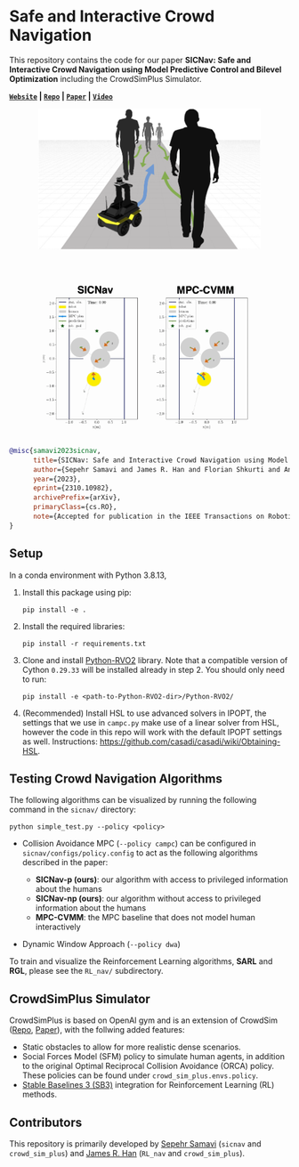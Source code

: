 # Safe and Interactive Crowd Navigation
This repository contains the code for our paper **SICNav: Safe and Interactive Crowd Navigation using Model Predictive Control and Bilevel Optimization** including the CrowdSimPlus Simulator.

**[`Website`](http://sepehr.fyi/projects/sicnav) | [`Repo`](https://github.com/sepsamavi/safe-interactive-crowdnav) | [`Paper`](https://arxiv.org/abs/2310.10982) | [`Video`](https://tiny.cc/sicnav_overview)**

<p align="center">
    <img style="padding: 0px 0 50px 0" src="./docs/problem_overview_rasterized.png" width="400">
    <img src="./docs/case_1_vid.gif" width="600">
</p>


```bibtex
@misc{samavi2023sicnav,
      title={SICNav: Safe and Interactive Crowd Navigation using Model Predictive Control and Bilevel Optimization},
      author={Sepehr Samavi and James R. Han and Florian Shkurti and Angela P. Schoellig},
      year={2023},
      eprint={2310.10982},
      archivePrefix={arXiv},
      primaryClass={cs.RO},
      note={Accepted for publication in the IEEE Transactions on Robotics (T-RO).}
}
```



## Setup
In a conda environment with Python 3.8.13,

1. Install this package using pip:
    ```
    pip install -e .
    ```
2. Install the required libraries:
    ````
    pip install -r requirements.txt
    ````
3. Clone and install [Python-RVO2](https://github.com/sybrenstuvel/Python-RVO2) library. Note that a compatible version of Cython `0.29.33` will be installed already in step 2. You should only need to run:
    ```
    pip install -e <path-to-Python-RVO2-dir>/Python-RVO2/
    ```

4. (Recommended) Install HSL to use advanced solvers in IPOPT, the settings that we use in `campc.py` make use of a linear solver from HSL, however the code in this repo will work with the default IPOPT settings as well. Instructions: https://github.com/casadi/casadi/wiki/Obtaining-HSL.

## Testing Crowd Navigation Algorithms

The following algorithms can be visualized by running the following command in the `sicnav/` directory:
```
python simple_test.py --policy <policy>
```

- Collision Avoidance MPC (`--policy campc`) can be configured in `sicnav/configs/policy.config` to act as the following algorithms described in the paper:
    - **SICNav-p (ours)**: our algorithm with access to privileged information about the humans
    - **SICNav-np (ours)**: our algorithm without access to privileged information about the humans
    - **MPC-CVMM**: the MPC baseline that does not model human interactively

- Dynamic Window Approach (`--policy dwa`)

To train and visualize the Reinforcement Learning algorithms, **SARL** and **RGL**, please see the `RL_nav/` subdirectory.

## CrowdSimPlus Simulator

CrowdSimPlus is based on OpenAI gym and is an extension of CrowdSim ([Repo](https://github.com/vita-epfl/CrowdNav), [Paper](https://arxiv.org/abs/1809.08835)), with the follwing added features:
- Static obstacles to allow for more realistic dense scenarios.
- Social Forces Model (SFM) policy to simulate human agents, in addition to the original Optimal Reciprocal Collision Avoidance (ORCA) policy. These policies can be found under `crowd_sim_plus.envs.policy`.
- [Stable Baselines 3 (SB3)](https://stable-baselines3.readthedocs.io/en/master/) integration for Reinforcement Learning (RL) methods.

## Contributors

This repository is primarily developed by [Sepehr Samavi](https://github.com/sepsamavi) (`sicnav` and `crowd_sim_plus`) and [James R. Han](https://github.com/james-r-han) (`RL_nav` and `crowd_sim_plus`).
